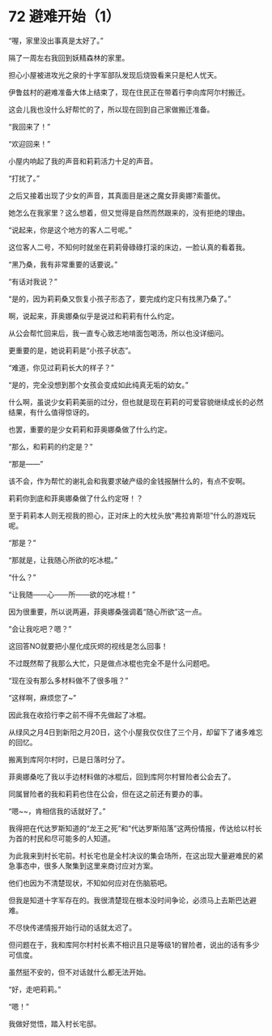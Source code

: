 # 72 避难开始（1）

“喔，家里没出事真是太好了。”

隔了一周左右我回到妖精森林的家里。

担心小屋被进攻光之泉的十字军部队发现后烧毁看来只是杞人忧天。

伊鲁兹村的避难准备大体上结束了，现在住民正在带着行李向库阿尔村搬迁。

这会儿我也没什么好帮忙的了，所以现在回到自己家做搬迁准备。

“我回来了！”

“欢迎回来！”

小屋内响起了我的声音和莉莉活力十足的声音。

“打扰了。”

之后又接着出现了少女的声音，其真面目是迷之魔女菲奥娜?索蕾优。

她怎么在我家里？这么想着，但又觉得是自然而然跟来的，没有拒绝的理由。

“说起来，你是这个地方的客人二号呢。”

这位客人二号，不知何时就坐在莉莉骨碌碌打滚的床边，一脸认真的看着我。

“黑乃桑，我有非常重要的话要说。”

“有话对我说？”

“是的，因为莉莉桑又恢复小孩子形态了，要完成约定只有找黑乃桑了。”

啊，说起来，菲奥娜桑似乎是说过和莉莉有什么约定。

从公会帮忙回来后，我一直专心致志地啃面包喝汤，所以也没详细问。

更重要的是，她说莉莉是“小孩子状态”。

“难道，你见过莉莉长大的样子？”

“是的，完全没想到那个女孩会变成如此纯真无垢的幼女。”

什么啊，虽说少女莉莉美丽的过分，但也就是现在莉莉的可爱容貌继续成长的必然结果，有什么值得惊讶的。

也罢，重要的是少女莉莉和菲奥娜桑做了什么约定。

“那么，和莉莉的约定是？”

“那是——”

该不会，作为帮忙的谢礼会和我要求破产级的金钱报酬什么的，有点不安啊。

莉莉你到底和菲奥娜桑做了什么约定呀！？

至于莉莉本人则无视我的担心，正对床上的大枕头放“弗拉肯斯坦”什么的游戏玩呢。

“那是？”

“那就是，让我随心所欲的吃冰棍。”

“什么？”

“让我随——心——所——欲的吃冰棍！”

因为很重要，所以说两遍，菲奥娜桑强调着“随心所欲”这一点。

“会让我吃吧？嗯？”

这回答NO就要把小屋化成灰烬的视线是怎么回事！

不过既然帮了我那么大忙，只是做点冰棍也完全不是什么问题吧。

“现在没有那么多材料做不了很多哦？”

“这样啊，麻烦您了\~”

因此我在收拾行李之前不得不先做起了冰棍。

从绿风之月4日到新阳之月20日，这个小屋我仅仅住了三个月，却留下了诸多难忘的回忆。

搬离到库阿尔村时，已是日落时分了。

菲奥娜桑吃了我以手边材料做的冰棍后，回到库阿尔村冒险者公会去了。

同属冒险者的我和莉莉也住在公会，但在这之前还有要办的事。

“嗯\~\~，肯相信我的话就好了。”

我得把在代达罗斯知道的“龙王之死”和“代达罗斯陷落”这两份情报，传达给以村长为首的村民和尽可能多的人知道。

为此我来到村长宅前。村长宅也是全村决议的集会场所，在这出现大量避难民的紧急事态中，很多人聚集到这里来商讨应对方案。

他们也因为不清楚现状，不知如何应对在伤脑筋吧。

但我是知道十字军存在的。我很清楚现在根本没时间争论，必须马上去斯巴达避难。

不尽快传递情报开始行动的话就太迟了。

但问题在于，我和库阿尔村村长素不相识且只是等级1的冒险者，说出的话有多少可信度。

虽然挺不安的，但不对话就什么都无法开始。

“好，走吧莉莉。”

“嗯！”

我做好觉悟，踏入村长宅邸。

